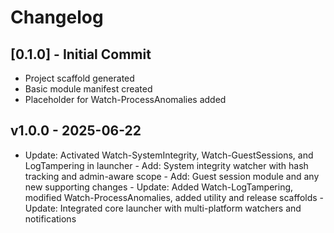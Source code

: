 # Changelog

## [0.1.0] - Initial Commit
- Project scaffold generated
- Basic module manifest created
- Placeholder for Watch-ProcessAnomalies added

## v1.0.0 - 2025-06-22
- Update: Activated Watch-SystemIntegrity, Watch-GuestSessions, and LogTampering in launcher - Add: System integrity watcher with hash tracking and admin-aware scope - Add: Guest session module and any new supporting changes - Update: Added Watch-LogTampering, modified Watch-ProcessAnomalies, added utility and release scaffolds - Update: Integrated core launcher with multi-platform watchers and notifications

